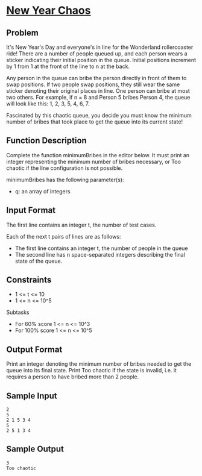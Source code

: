 #   [New Year Chaos](https://www.hackerrank.com/challenges/new-year-chaos/problem?h_l=interview&isFullScreen=false&playlist_slugs%5B%5D%5B%5D%5B%5D=interview-preparation-kit&playlist_slugs%5B%5D%5B%5D%5B%5D=arrays)

## Problem
It's New Year's Day and everyone's in line for the Wonderland rollercoaster ride! There are a number of people queued up, and each person wears a sticker indicating their initial position in the queue. Initial positions increment by 1 from 1 at the front of the line to n at the back.

Any person in the queue can bribe the person directly in front of them to swap positions. If two people swap positions, they still wear the same sticker denoting their original places in line. One person can bribe at most two others. For example, if n = 8 and Person 5 bribes Person 4, the queue will look like this: 1, 2, 3, 5, 4, 6, 7.

Fascinated by this chaotic queue, you decide you must know the minimum number of bribes that took place to get the queue into its current state!

## Function Description
Complete the function minimumBribes in the editor below. It must print an integer representing the minimum number of bribes necessary, or Too chaotic if the line configuration is not possible.

minimumBribes has the following parameter(s):

- q: an array of integers

## Input Format
The first line contains an integer t, the number of test cases.

Each of the next t pairs of lines are as follows: 
- The first line contains an integer t, the number of people in the queue 
- The second line has n space-separated integers describing the final state of the queue.

## Constraints
- 1 <= t <= 10
- 1 <= n <= 10^5

Subtasks 
- For 60% score 1 <= n <= 10^3
- For 100% score 1 <= n <= 10^5

## Output Format
Print an integer denoting the minimum number of bribes needed to get the queue into its final state. Print Too chaotic if the state is invalid, i.e. it requires a person to have bribed more than 2 people.

## Sample Input
    2
    5
    2 1 5 3 4
    5
    2 5 1 3 4

    
## Sample Output
    3
    Too chaotic
